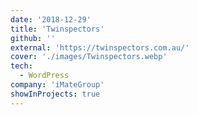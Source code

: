 ```yaml
---
date: '2018-12-29'
title: 'Twinspectors'
github: ''
external: 'https://twinspectors.com.au/'
cover: './images/Twinspectors.webp'
tech:
  - WordPress
company: 'iMateGroup'
showInProjects: true
---
```


